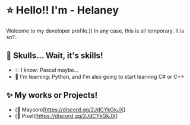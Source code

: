 # ⭐ Hello!! I'm - Helaney
Welcome to my developer profile.)) In any case, this is all temporary. It is so?..

## 💫 Skulls... Wait, it's skills!
- ✨ I know: Pascal maybe...
- 💫 I'm learning: Python, and I'm also going to start learning C# or C++

## ✨ My works or Projects!
- (🖤 Mayson)[https://discord.gg/2JdCYkGkJX]
- (🩷 Pixel)[https://discord.gg/2JdCYkGkJX]
